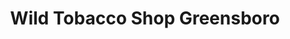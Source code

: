 ---
title: "Wild Tobacco Shop Greensboro"
url: /greensboro/wild-tobacco-shop-greensboro/
shop: Tabak
---